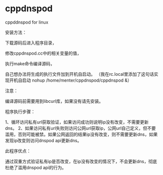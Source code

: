 cppdnspod
=========

cppddnspod for linux

安装方法：

下载源码后进入程序目录，

修改cppdnspod.cc中的相关变量的值，

执行make命令编译源码，

自己想办法将生成的执行文件加到开机自启动。
（我在rc.local里添加了这句话实现开机自启动 nohup /home/menter/cppdnspod/cppdnspod &）

注意：

编译源码前需要用到libcurl库，如果没有请先安装。


程序执行步骤：

1、循环访问私有url获取验证，如果访问成功则说明ip没有改变，不需要更新dns。
2、如果访问私有url失败则访问公网url获取ip，公网url自己定义，但不要滥用，否则可能被禁。如果公网返回的结果ip没有改变，则不需要更新dns，如果发现ip改变则访问dnspod api更新dns。

此程序优点：

通过双重方式验证私有ip是否改变，在ip没有改变的情况下，不会更新dns，彻底杜绝了滥用dnspod api的行为。
